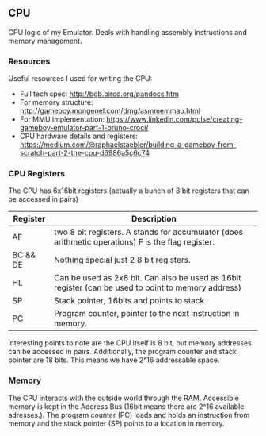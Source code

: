 ## CPU
CPU logic of my Emulator. Deals with handling assembly instructions and memory management.

### Resources
Useful resources I used for writing the CPU:
- Full tech spec: http://bgb.bircd.org/pandocs.htm
- For memory structure: http://gameboy.mongenel.com/dmg/asmmemmap.html
- For MMU implementation: https://www.linkedin.com/pulse/creating-gameboy-emulator-part-1-bruno-croci/
- CPU hardware details and registers: https://medium.com/@raphaelstaebler/building-a-gameboy-from-scratch-part-2-the-cpu-d6986a5c6c74


### CPU Registers
The CPU has 6x16bit registers (actually a bunch of 8 bit registers that can be accessed in pairs)

| Register     | Description                                                                |
| -----------  | ---------------------------------------------------------------------------|
| AF           | two 8 bit registers. A stands for accumulator (does arithmetic operations) F is the flag register.|
| BC && DE      | Nothing special just 2 8 bit registers.|
| HL           | Can be used as 2x8 bit. Can also be used as 16bit register (can be used to point to memory address) |
| SP           | Stack pointer, 16bits and points to stack |
| PC           | Program counter, pointer to the next instruction in memory.

interesting points to note are the CPU itself is 8 bit, but memory addresses can be accessed in pairs. Additionally, the program counter and stack pointer are 18 bits. This means we have 2^16 addressable space.

### Memory
The CPU interacts with the outside world through the RAM. Accessible memory is kept in the Address Bus (16bit means there are 2^16 available adresses.). The program counter (PC) loads and holds an instruction from memory and the stack pointer (SP) points to a location in memory.

